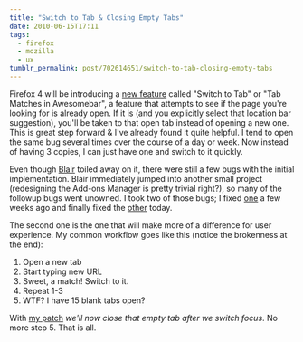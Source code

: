 ```yaml
---
title: "Switch to Tab & Closing Empty Tabs"
date: 2010-06-15T17:11
tags:
  - firefox
  - mozilla
  - ux
tumblr_permalink: post/702614651/switch-to-tab-closing-empty-tabs
---
```


Firefox 4 will be introducing a [new feature](https://wiki.mozilla.org/Firefox/Projects/Tab_Matches_in_Awesomebar) called "Switch to Tab" or "Tab Matches in Awesomebar", a feature that attempts to see if the page you're looking for is already open. If it is (and you explicitly select that location bar suggestion), you'll be taken to that open tab instead of opening a new one. This is great step forward & I've already found it quite helpful. I tend to open the same bug several times over the course of a day or week. Now instead of having 3 copies, I can just have one and switch to it quickly.

Even though [Blair](http://theunfocused.net) toiled away on it, there were still a few bugs with the initial implementation. Blair immediately jumped into another small project (redesigning the Add-ons Manager is pretty trivial right?), so many of the followup bugs went unowned. I took two of those bugs; I fixed [one](https://bugzilla.mozilla.org/show_bug.cgi?id=556061) a few weeks ago and finally fixed the [other](https://bugzilla.mozilla.org/show_bug.cgi?id=555767) today.

The second one is the one that will make more of a difference for user experience. My common workflow goes like this (notice the brokenness at the end):

1. Open a new tab
2. Start typing new URL
3. Sweet, a match! Switch to it.
4. Repeat 1-3
5. WTF? I have 15 blank tabs open?

With [my patch](http://hg.mozilla.org/mozilla-central/rev/2333f6d349d7) *we'll now close that empty tab after we switch focus*. No more step 5. That is all.

